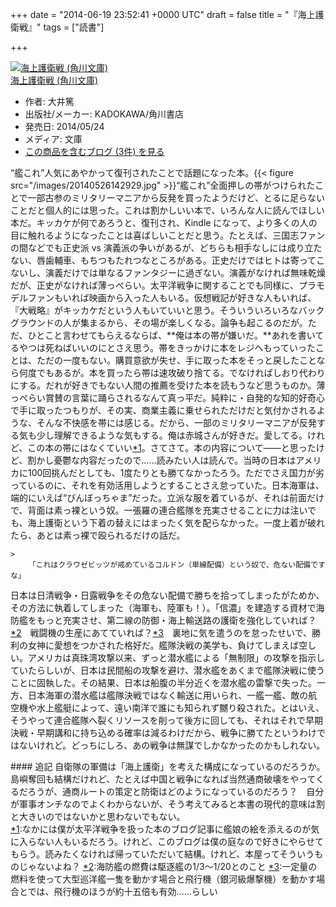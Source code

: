 
+++
date = "2014-06-19 23:52:41 +0000 UTC"
draft = false
title = "『海上護衛戦』"
tags = ["読書"]

+++
<div class="hatena-asin-detail"><a href="http://www.amazon.co.jp/exec/obidos/ASIN/4041015987/bestylesnet-22/"><img src="http://ecx.images-amazon.com/images/I/51SZXBMHOzL._SL160_.jpg" class="hatena-asin-detail-image" alt="海上護衛戦 (角川文庫)" title="海上護衛戦 (角川文庫)"/></a><div class="hatena-asin-detail-info"><a href="http://www.amazon.co.jp/exec/obidos/ASIN/4041015987/bestylesnet-22/">海上護衛戦 (角川文庫)</a><ul><li><span class="hatena-asin-detail-label">作者:</span> 大井篤</li><li><span class="hatena-asin-detail-label">出版社/メーカー:</span> KADOKAWA/角川書店</li><li><span class="hatena-asin-detail-label">発売日:</span> 2014/05/24</li><li><span class="hatena-asin-detail-label">メディア:</span> 文庫</li><li><a href="http://d.hatena.ne.jp/asin/4041015987/bestylesnet-22" target="_blank">この商品を含むブログ (3件) を見る</a></li></ul></div><div class="hatena-asin-detail-foot"></div></div>“艦これ”人気にあやかって復刊されたことで話題になった本。{{< figure src="/images/20140526142929.jpg"  >}}“艦これ”全面押しの帯がつけられたことで一部古参のミリタリーマニアから反発を買ったようだけど、とるに足らないことだと個人的には思った。これは割かしいい本で、いろんな人に読んでほしい本だ。キッカケが何であろうと、復刊され、Kindle になって、より多くの人の目に触れるようになったことは喜ばしいことだと思う。たとえば、三国志ファンの間などでも正史派 vs 演義派の争いがあるが、どちらも相手なしには成り立たない、唇歯輔車、もちつもたれつなところがある。正史だけではヒトは寄ってこないし、演義だけでは単なるファンタジーに過ぎない。演義がなければ無味乾燥だが、正史がなければ薄っぺらい。太平洋戦争に関することでも同様に、プラモデルファンもいれば映画から入った人もいる。仮想戦記が好きな人もいれば、『大戦略』がキッカケだという人もいていいと思う。そういういろいろなバックグラウンドの人が集まるから、その場が楽しくなる。論争も起こるのだが。ただ、ひとこと言わせてもらえるならば、**俺は本の帯が嫌いだ。**あれを書いてるやつは死ねばいいのにとさえ思う。帯をきっかけに本をレジへもっていったことは、ただの一度もない。購買意欲が失せ、手に取った本をそっと戻したことなら何度でもあるが。本を買ったら帯は速攻破り捨てる。でなければしおり代わりにする。だれが好きでもない人間の推薦を受けた本を読もうなど思うものか。薄っぺらい賞賛の言葉に踊らされるなんて真っ平だ。純粋に・自発的な知的好奇心で手に取ったつもりが、その実、商業主義に乗せられただけだと気付かされるような、そんな不快感を帯には感じる。だから、一部のミリタリーマニアが反発する気も少し理解できるような気もする。俺は赤城さんが好きだ。愛してる。けれど、この本の帯にはなくていい<a href="#f-17a312c7" name="fn-17a312c7" title="なかには僕が太平洋戦争を扱った本のブログ記事に艦娘の絵を添えるのが気に入らない人もいるだろう。けれど、このブログは僕の庭なので好きにやらせてもらう。読みたくなければ帰っていただいて結構。けれど、本屋ってそういうものじゃないよね？">*1</a>。さてさて。本の内容について――と思ったけど、割かし憂鬱な内容だったので……読みたい人は読んで。当時の日本はアメリカに100回挑んだとしても、1度たりとも勝てなかったろう。ただでさえ国力が劣っているのに、それを有効活用しようとすることさえ怠っていた。日本海軍は、端的にいえば“びんぼっちゃま”だった。立派な服を着ているが、それは前面だけで、背面は素っ裸という奴。一張羅の連合艦隊を充実させることに力は注いでも、海上護衛という下着の替えにはまったく気を配らなかった。一度上着が破れたら、あとは素っ裸で殴られるだけの話だ。

    >
        「これはクラウゼビッツが戒めているコルドン（単線配備）という奴で、危ない配備ですな」

    
日本は日清戦争・日露戦争をその危ない配備で勝ちを拾ってしまったがためか、その方法に執着してしまった（海軍も、陸軍も！）。「信濃」を建造する資材で海防艦をもっと充実させ、第二線の防御・海上輸送路の護衛を強化していれば？<a href="#f-9944cdde" name="fn-9944cdde" title="海防艦の燃費は駆逐艦の1/3～1/20とのこと">*2</a>　戦闘機の生産にあてていれば？<a href="#f-87ab490a" name="fn-87ab490a" title="一定量の燃料を使って大型巡洋艦一隻を動かす場合と飛行機（銀河級爆撃機）を動かす場合とでは、飛行機のほうが約十五倍も有効……らしい">*3</a>　裏地に気を遣うのを怠ったせいで、勝利の女神に愛想をつかされた格好だ。艦隊決戦の美学も、負けてしまえば空しい。アメリカは真珠湾攻撃以来、ずっと潜水艦による「無制限」の攻撃を指示していたらしいが、日本は民間船の攻撃を避け、潜水艦をあくまで艦隊決戦に使うことに固執した。その結果、日本は船腹の半分近くを潜水艦の雷撃で失った。一方、日本海軍の潜水艦は艦隊決戦ではなく輸送に用いられ、一艦一艦、敵の航空機や水上艦艇によって、遠い南洋で誰にも知られず嬲り殺された。とはいえ、そうやって連合艦隊へ裂くリソースを削って後方に回しても、それはそれで早期決戦・早期講和に持ち込める確率は減るわけだから、戦争に勝てたというわけではないけれど。どっちにしろ、あの戦争は無謀でしかなかったのかもしれない。

<div class="section">
    #### 追記
    自衛隊の軍備は「海上護衛」を考えた構成になっているのだろうか。島嶼奪回も結構だけれど、たとえば中国と戦争になれば当然通商破壊をやってくるだろうが、通商ルートの策定と防衛はどのようになっているのだろう？　自分が軍事オンチなのでよくわからないが、そう考えてみると本書の現代的意味は割と大きいのではないかと思わないでもない。

</div><div class="footnote">
<a href="#fn-17a312c7" name="f-17a312c7" class="footnote-number">*1</a><span class="footnote-delimiter">:</span><span class="footnote-text">なかには僕が太平洋戦争を扱った本のブログ記事に艦娘の絵を添えるのが気に入らない人もいるだろう。けれど、このブログは僕の庭なので好きにやらせてもらう。読みたくなければ帰っていただいて結構。けれど、本屋ってそういうものじゃないよね？</span>
<a href="#fn-9944cdde" name="f-9944cdde" class="footnote-number">*2</a><span class="footnote-delimiter">:</span><span class="footnote-text">海防艦の燃費は駆逐艦の1/3～1/20とのこと</span>
<a href="#fn-87ab490a" name="f-87ab490a" class="footnote-number">*3</a><span class="footnote-delimiter">:</span><span class="footnote-text">一定量の燃料を使って大型巡洋艦一隻を動かす場合と飛行機（銀河級爆撃機）を動かす場合とでは、飛行機のほうが約十五倍も有効……らしい</span>
</div>

